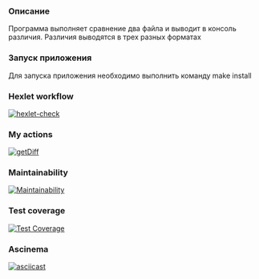 ### Описание
Программа выполняет сравнение два файла и выводит в консоль различия.
Различия выводятся в трех разных форматах

### Запуск приложения
Для запуска приложения необходимо выполнить команду
make install

### Hexlet workflow
[![hexlet-check](https://github.com/Sverxsro4nik/frontend-project-lvl2/actions/workflows/hexlet-check.yml/badge.svg)](https://github.com/Sverxsro4nik/frontend-project-lvl2/actions/workflows/hexlet-check.yml)

### My actions
[![getDiff](https://github.com/Sverxsro4nik/frontend-project-lvl2/actions/workflows/main.yml/badge.svg)](https://github.com/Sverxsro4nik/frontend-project-lvl2/actions/workflows/main.yml)

### Maintainability
[![Maintainability](https://api.codeclimate.com/v1/badges/a41fb329eb56b805df1b/maintainability)](https://codeclimate.com/github/Sverxsro4nik/frontend-project-lvl2/maintainability)

### Test coverage
[![Test Coverage](https://api.codeclimate.com/v1/badges/a41fb329eb56b805df1b/test_coverage)](https://codeclimate.com/github/Sverxsro4nik/frontend-project-lvl2/test_coverage)

### Ascinema
[![asciicast](https://asciinema.org/a/GOEJS7GR66x5RhSkpwogsgtKn.svg)](https://asciinema.org/a/GOEJS7GR66x5RhSkpwogsgtKn)